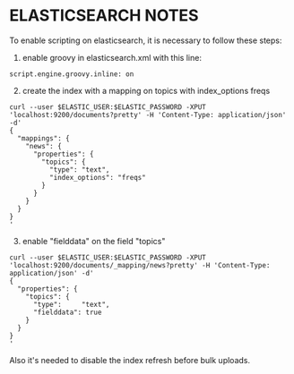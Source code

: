 # ELASTICSEARCH NOTES

To enable scripting on elasticsearch, it is necessary to follow these steps:
1) enable groovy in elasticsearch.xml with this line:
```
script.engine.groovy.inline: on
```
2) create the index with a mapping on topics with index_options freqs
```
curl --user $ELASTIC_USER:$ELASTIC_PASSWORD -XPUT 'localhost:9200/documents?pretty' -H 'Content-Type: application/json' -d'
{
  "mappings": {
    "news": {
      "properties": {
        "topics": {
          "type": "text",
          "index_options": "freqs"
        }
      }
    }
  }
}
'
```
3) enable "fielddata" on the field "topics"
```
curl --user $ELASTIC_USER:$ELASTIC_PASSWORD -XPUT 'localhost:9200/documents/_mapping/news?pretty' -H 'Content-Type: application/json' -d'
{
  "properties": {
    "topics": {
      "type":     "text",
      "fielddata": true
    }
  }
}
'
```

Also it's needed to disable the index refresh before bulk uploads.

